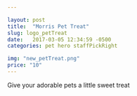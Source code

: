 ```yaml
---

layout: post
title:  "Morris Pet Treat"
slug: logo_petTreat
date:   2017-03-05 12:34:59 -0500
categories: pet hero staffPickRight

img: "new_petTreat.png"
price: "10"
---
```

Give your adorable pets a little sweet treat 
